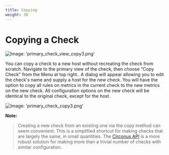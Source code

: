 ```yaml
---
title: Copying
weight: 30
---
```


# Copying a Check

![Image: 'primary_check_view_copy3.png'](/images/circonus/primary_check_view_copy3.png)

You can copy a check to a new host without recreating the check from scratch. Navigate to the primary view of the check, then choose "Copy Check" from the Menu at top right.. A dialog will appear allowing you to edit the check's name and supply a host for the new check. You will have the option to copy all rules on metrics in the current check to the new metrics on the new check.  All configuration options on the new check will be identical to the original check, except for the host.

![Image: 'primary_check_copy3.png'](/images/circonus/primary_check_copy3.png)

**Note:**
> Creating a new check from an existing one via the copy method can seem convenient.  This is a simplified shortcut for making checks that are largely the same, in small quantities.  The [Circonus API](https://login.circonus.com/resources/api) is a more robust solution for making more than a trivial number of checks with similar configuration.
